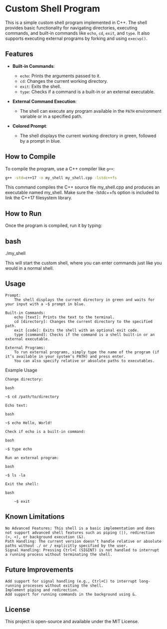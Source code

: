# Custom Shell Program

This is a simple custom shell program implemented in C++. The shell provides basic functionality for navigating directories, executing commands, and built-in commands like `echo`, `cd`, `exit`, and `type`. It also supports executing external programs by forking and using `execvp()`.

## Features

- **Built-in Commands**:
  - `echo`: Prints the arguments passed to it.
  - `cd`: Changes the current working directory.
  - `exit`: Exits the shell.
  - `type`: Checks if a command is a built-in or an external executable.
  
- **External Command Execution**: 
  - The shell can execute any program available in the `PATH` environment variable or in a specified path.
  
- **Colored Prompt**: 
  - The shell displays the current working directory in green, followed by a prompt in blue.

## How to Compile

To compile the program, use a C++ compiler like `g++`:

```bash
g++ -std=c++17 -o my_shell my_shell.cpp -lstdc++fs
```

This command compiles the C++ source file my_shell.cpp and produces an executable named my_shell. Make sure the -lstdc++fs option is included to link the C++17 filesystem library.

## How to Run

Once the program is compiled, run it by typing:

## bash

./my_shell

This will start the custom shell, where you can enter commands just like you would in a normal shell.

## Usage

    Prompt:
        The shell displays the current directory in green and waits for your input with a ~$ prompt in blue.

    Built-in Commands:
        echo [text]: Prints the text to the terminal.
        cd [directory]: Changes the current directory to the specified path.
        exit [code]: Exits the shell with an optional exit code.
        type [command]: Checks if the command is a shell built-in or an external executable.

    External Programs:
        To run external programs, simply type the name of the program (if it’s available in your system’s PATH) and press enter.
        You can also specify relative or absolute paths to executables.

Example Usage

    Change directory:

    bash

    ~$ cd /path/to/directory
    
    Echo text:
    
    bash
    
    ~$ echo Hello, World!
    
    Check if echo is a built-in command:
    
    bash
    
    ~$ type echo
    
    Run an external program:
    
    bash
    
    ~$ ls -la
    
    Exit the shell:
    
    bash
    
        ~$ exit

## Known Limitations

    No Advanced Features: This shell is a basic implementation and does not support advanced shell features such as piping (|), redirection (>, <), or background execution (&).
    Path Handling: The current version doesn’t handle relative or absolute paths without ./ or / explicitly specified by the user.
    Signal Handling: Pressing Ctrl+C (SIGINT) is not handled to interrupt a running process without terminating the shell.

## Future Improvements

    Add support for signal handling (e.g., Ctrl+C) to interrupt long-running processes without exiting the shell.
    Implement piping and redirection.
    Add support for running commands in the background using &.

## License

This project is open-source and available under the MIT License.